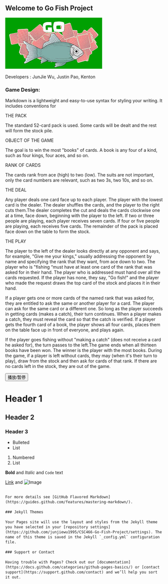## Welcome to Go Fish Project

<img src="GoFish.jpeg" alt="Italian Trulli">

Developers : JunJie Wu, Justin Pao, Kenton

### Game Design:

Markdown is a lightweight and easy-to-use syntax for styling your writing. It includes conventions for

THE PACK
 
The standard 52-card pack is used. Some cards will be dealt and the rest will form the stock pile.

OBJECT OF THE GAME

The goal is to win the most "books" of cards. A book is any four of a kind, such as four kings, four aces, and so on.
 
RANK OF CARDS
 
The cards rank from ace (high) to two (low). The suits are not important, only the card numbers are relevant, such as two 3s, two 10s, and so on.

THE DEAL
 
Any player deals one card face up to each player. The player with the lowest card is the dealer. The dealer shuffles the cards, and the player to the right cuts them.The dealer completes the cut and deals the cards clockwise one at a time, face down, beginning with the player to the left. If two or three people are playing, each player receives seven cards. If four or five people are playing, each receives five cards. The remainder of the pack is placed face down on the table to form the stock.
 
THE PLAY
 
The player to the left of the dealer looks directly at any opponent and says, for example, "Give me your kings," usually addressing the opponent by name and specifying the rank that they want, from ace down to two. The player who is "fishing “must have at least one card of the rank that was asked for in their hand. The player who is addressed must hand over all the cards requested. If the player has none, they say, "Go fish!" and the player who made the request draws the top card of the stock and places it in their hand.

If a player gets one or more cards of the named rank that was asked for, they are entitled to ask the same or another player for a card. The player can ask for the same card or a different one. So long as the player succeeds in getting cards (makes a catch), their turn continues. When a player makes a catch, they must reveal the card so that the catch is verified. If a player gets the fourth card of a book, the player shows all four cards, places them on the table face up in front of everyone, and plays again.
 
If the player goes fishing without "making a catch" (does not receive a card he asked for), the turn passes to the left.The game ends when all thirteen books have been won. The winner is the player with the most books. During the game, if a player is left without cards, they may (when it's their turn to play), draw from the stock and then ask for cards of that rank. If there are no cards left in the stock, they are out of the game.


<button class="medioButton" onclick="clickA(this)">播放/暂停</button>
# Header 1
## Header 2
### Header 3

- Bulleted
- List

1. Numbered
2. List

**Bold** and _Italic_ and `Code` text

[Link](url) and ![Image](src)
```

For more details see [GitHub Flavored Markdown](https://guides.github.com/features/mastering-markdown/).

### Jekyll Themes

Your Pages site will use the layout and styles from the Jekyll theme you have selected in your [repository settings](https://github.com/junjiewu1995/CSC466-Go-Fish-Project/settings). The name of this theme is saved in the Jekyll `_config.yml` configuration file.

### Support or Contact

Having trouble with Pages? Check out our [documentation](https://docs.github.com/categories/github-pages-basics/) or [contact support](https://support.github.com/contact) and we’ll help you sort it out.
